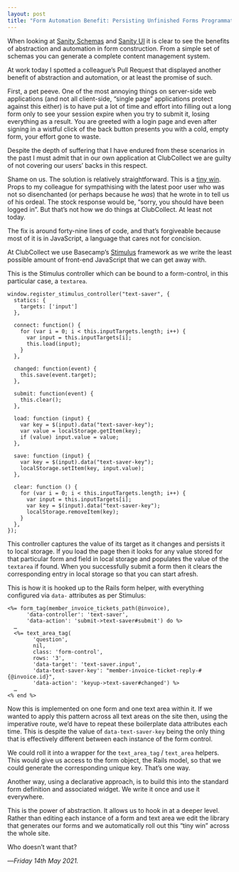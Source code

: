 ```yaml
---
layout: post
title: "Form Automation Benefit: Persisting Unfinished Forms Programmatically"
---
```


When looking at [Sanity Schemas][ss] and [Sanity UI][sui] it is clear to see the benefits of abstraction and automation in form construction. From a simple set of schemas you can generate a complete content management system.

At work today I spotted a colleague’s Pull Request that displayed another benefit of abstraction and automation, or at least the promise of such.

First, a pet peeve. One of the most annoying things on server-side web applications (and not all client-side, “single page” applications protect against this either) is to have put a lot of time and effort into filling out a long form only to see your session expire when you try to submit it, losing everything as a result. You are greeted with a login page and even after signing in a wistful click of the back button presents you with a cold, empty form, your effort gone to waste.

Despite the depth of suffering that I have endured from these scenarios in the past I must admit that in our own application at ClubCollect we are guilty of not covering our users’ backs in this respect.

Shame on us. The solution is relatively straightforward. This is a [tiny win][tw]. Props to my colleague for sympathising with the latest poor user who was not so disenchanted (or perhaps because he _was_) that he wrote in to tell us of his ordeal. The stock response would be, “sorry, you should have been logged in”. But that’s not how we do things at ClubCollect. At least not today.

The fix is around forty-nine lines of code, and that’s forgiveable because most of it is in JavaScript, a language that cares not for concision.

At ClubCollect we use Basecamp’s [Stimulus][stim] framework as we write the least possible amount of front-end JavaScript that we can get away with.

This is the Stimulus controller which can be bound to a form-control, in this particular case, a `textarea`. 

```
window.register_stimulus_controller("text-saver", {
  statics: {
    targets: ['input']
  },

  connect: function() {
    for (var i = 0; i < this.inputTargets.length; i++) {
      var input = this.inputTargets[i];
      this.load(input);
    }
  },

  changed: function(event) {
    this.save(event.target);
  },

  submit: function(event) {
    this.clear();
  },

  load: function (input) {
    var key = $(input).data("text-saver-key");
    var value = localStorage.getItem(key);
    if (value) input.value = value;
  },

  save: function (input) {
    var key = $(input).data("text-saver-key");
    localStorage.setItem(key, input.value);
  },

  clear: function () {
    for (var i = 0; i < this.inputTargets.length; i++) {
      var input = this.inputTargets[i];
      var key = $(input).data("text-saver-key");
      localStorage.removeItem(key);
    }
  },
});
```

This controller captures the value of its target as it changes and persists it to local storage. If you load the page then it looks for any value stored for that particular form and field in local storage and populates the value of the `textarea` if found. When you successfully submit a form then it clears the corresponding entry in local storage so that you can start afresh.

This is how it is hooked up to the Rails form helper, with everything configured via `data-` attributes as per Stimulus:

```
<%= form_tag(member_invoice_tickets_path(@invoice),
      'data-controller': 'text-saver',
      'data-action': 'submit->text-saver#submit') do %>
  …
  <%= text_area_tag(
        'question',
        nil,
        class: 'form-control',
        rows: '3',
        'data-target': 'text-saver.input',
        'data-text-saver-key': "member-invoice-ticket-reply-#{@invoice.id}",
        'data-action': 'keyup->text-saver#changed') %>
  …
<% end %>
```

Now this is implemented on one form and one text area within it. If we wanted to apply this pattern across all text areas on the site then, using the imperative route, we’d have to repeat these boilerplate data attributes each time. This is despite the value of `data-text-saver-key` being the only thing that is effectively different between each instance of the form control.

We could roll it into a wrapper for the `text_area_tag` / `text_area` helpers. This would give us access to the form object, the Rails model, so that we could generate the corresponding unique key. That’s one way.

Another way, using a declarative approach, is to build this into the standard form definition and associated widget. We write it once and use it everywhere. 

This is the power of abstraction. It allows us to hook in at a deeper level. Rather than editing each instance of a form and text area we edit the library that generates our forms and we automatically roll out this “tiny win” across the whole site.

Who doesn’t want that?

—*Friday 14th May 2021.*

[ss]: https://www.crossingtheruby.com/2021/05/12/form-formation-sanity-document-schemas.html
[sui]: https://www.crossingtheruby.com/2021/05/13/form-formation-sanity-ui.html
[tw]: http://joelcalifa.com/blog/tiny-wins/
[stim]: https://stimulus.hotwire.dev
